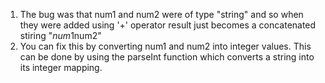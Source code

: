 1. The bug was that num1 and num2 were of type "string" and so when they were added using '+' operator result just becomes a concatenated stiring "$num1$num2"
2. You can fix this by converting num1 and num2 into integer values. This can be done by using the parseInt function which converts a string into its integer mapping.
